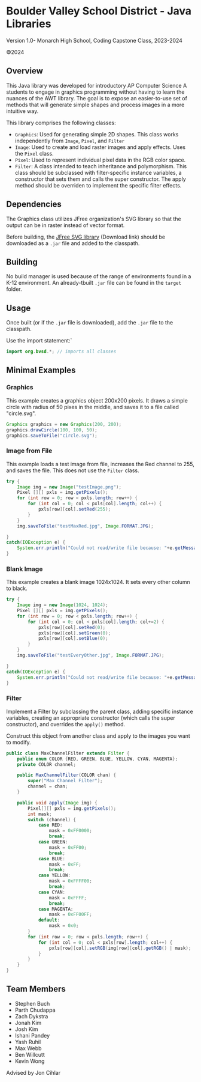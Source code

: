 # Boulder Valley School District - Java Libraries

Version 1.0- Monarch High School, Coding Capstone Class, 2023-2024

©2024

## Overview
This Java library was developed for introductory AP Computer Science A students to engage in graphics programming without having to learn the nuances of the AWT library. The goal is to expose an easier-to-use set of methods that will generate simple shapes and process images in a more intuitive way. 

This library comprises the following classes:
* `Graphics`: Used for generating simple 2D shapes. This class works independently from `Image`, `Pixel`, and `Filter`
* `Image`: Used to create and load raster images and apply effects. Uses the `Pixel` class.
* `Pixel`: Used to represent individual pixel data in the RGB color space.
* `Filter`: A class intended to teach inheritance and polymorphism. This class should be subclassed with filter-specific instance variables, a constructor that sets them and calls the super constructor. The apply method should be overriden to implement the specific filter effects.

## Dependencies
The Graphics class utilizes JFree organization's SVG library so that the output can be in raster instead of vector format.

Before building, the [JFree SVG library](https://www.jfree.org/jfreesvg/) (Download link) should be downloaded as a `.jar` file and added to the classpath. 

## Building
No build manager is used because of the range of environments found in a K-12 environment. An already-tbuilt `.jar`
file can be found in the `target` folder.

## Usage
Once built (or if the `.jar` file is downloaded), add the `.jar` file to the classpath.

Use the import statement:`
```java
import org.bvsd.*; // imports all classes
```

## Minimal Examples

### Graphics
This example creates a graphics object 200x200 pixels. It draws a simple circle 
with radius of 50 pixes in the middle, and saves it to a file called "circle.svg".
```java
Graphics graphics = new Graphics(200, 200);
graphics.drawCircle(100, 100, 50);
graphics.saveToFile("circle.svg");
``` 
### Image from File
This example loads a test image from file, increases the Red channel to 255, 
and saves the file. This does not use the `Filter` class.
```java
try {
    Image img = new Image("testImage.png");
    Pixel [][] pxls = img.getPixels();
    for (int row = 0; row < pxls.length; row++) {
        for (int col = 0; col < pxls[col].length; col++) {
            pxls[row][col].setRed(255);
        }
    }
    img.saveToFile("testMaxRed.jpg", Image.FORMAT.JPG);

}
catch(IOException e) {
    System.err.println("Could not read/write file because: "+e.getMessage());
}
``` 

### Blank Image
This example creates a blank image 1024x1024. It sets every other column to black.
```java
try {
    Image img = new Image(1024, 1024);
    Pixel [][] pxls = img.getPixels();
    for (int row = 0; row < pxls.length; row++) {
        for (int col = 0; col < pxls[col].length; col+=2) {
            pxls[row][col].setRed(0);
            pxls[row][col].setGreen(0);
            pxls[row][col].setBlue(0);
        }
    }
    img.saveToFile("testEveryOther.jpg", Image.FORMAT.JPG);

}
catch(IOException e) {
    System.err.println("Could not read/write file because: "+e.getMessage());
}
``` 

### Filter
Implement a Filter by subclassing the parent class, adding specific instance variables,
creating an appropriate constructor (which calls the super constructor), and overrides
the `apply()` method. 

Construct this object from another class and apply to the images you want to modify.

```java
public class MaxChannelFilter extends Filter {
    public enum COLOR {RED, GREEN, BLUE, YELLOW, CYAN, MAGENTA};
    private COLOR channel;

    public MaxChannelFilter(COLOR chan) {
        super("Max Channel Filter");
        channel = chan;
    }

    public void apply(Image img) {
        Pixel[][] pxls = img.getPixels();
        int mask;
        switch (channel) {
            case RED:
                mask = 0xFF0000;
                break;
            case GREEN:
                mask = 0xFF00;
                break;
            case BLUE:
                mask = 0xFF;
                break;
            case YELLOW:
                mask = 0xFFFF00;
                break;
            case CYAN:
                mask = 0xFFFF;
                break;
            case MAGENTA:
                mask = 0xFF00FF;
            default:
                mask = 0x0;
        }
        for (int row = 0; row < pxls.length; row++) {
            for (int col = 0; col < pxls[row].length; col++) {
                pxls[row][col].setRGB(img[row][col].getRGB() | mask);
            }    
        }
    }
}
```

## Team Members
- Stephen Buch
- Parth Chudappa
- Zach Dykstra
- Jonah Kim
- Josh Kim
- Ishani Pandey
- Yash Ruhil
- Max Webb
- Ben Willcutt
- Kevin Wong

Advised by Jon Cihlar